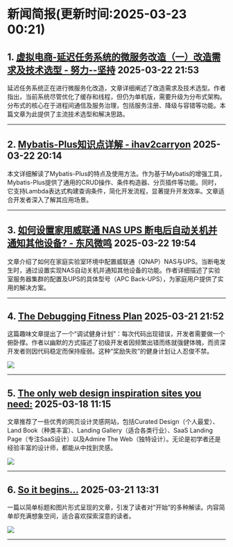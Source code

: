 # 新闻简报(更新时间:2025-03-23 00:21)

## 1. [虚拟电商-延迟任务系统的微服务改造（一）改造需求及技术选型 - 努力--坚持](https://www.cnblogs.com/kongsq/p/18787191)   2025-03-22 21:53

延迟任务系统正在进行微服务化改造，文章详细阐述了改造需求及技术选型。作者指出，当前系统尽管优化了缓存和线程，但仍为单机版，需要升级为分布式架构。分布式的核心在于进程间通信及服务治理，包括服务注册、降级与容错等功能。本篇文章为此提供了主流技术选型和解决思路。

---

## 2. [Mybatis-Plus知识点详解 - ihav2carryon](https://www.cnblogs.com/ihave2carryon/p/18787027)   2025-03-22 20:14

本文详细解读了Mybatis-Plus的特点及使用方法。作为基于Mybatis的增强工具，Mybatis-Plus提供了通用的CRUD操作、条件构造器、分页插件等功能。同时，它支持Lambda表达式构建查询条件，简化开发流程，显著提升开发效率。文章适合开发者深入了解其应用场景。

---

## 3. [如何设置家用威联通 NAS UPS 断电后自动关机并通知其他设备? - 东风微鸣](https://www.cnblogs.com/east4ming/p/18787004)   2025-03-22 19:54

文章介绍了如何在家庭实验室环境中配置威联通（QNAP）NAS与UPS。当断电发生时，通过设置实现NAS自动关机并通知其他设备的功能。作者详细描述了实验室服务器集群的配置及UPS的具体型号（APC Back-UPS），为家庭用户提供了实用的解决方案。

---

## 4. [The Debugging Fitness Plan](https://app.daily.dev/posts/the-debugging-fitness-plan-zq4l4dqlu)   2025-03-21 21:52

这篇趣味文章提出了一个“调试健身计划”：每次代码出现错误，开发者需要做一个俯卧撑。作者以幽默的方式描述了初级开发者因频繁出错而练就强健体魄，而资深开发者则因代码稳定而保持瘦弱。这种“奖励失败”的健身计划让人忍俊不禁。

![](https://media.daily.dev/image/upload/s--Y_yee4RA--/f_auto/v1742562096/posts/1ew5TLv9c)

---

## 5. [The only web design inspiration sites you need:](https://app.daily.dev/posts/the-only-web-design-inspiration-sites-you-need--gzxqxysx0)   2025-03-18 11:15

文章推荐了一些优秀的网页设计灵感网站，包括Curated Design（个人最爱）、Land Book（种类丰富）、Landing Gallery（适合各类行业）、SaaS Landing Page（专注SaaS设计）以及Admire The Web（独特设计）。无论是初学者还是经验丰富的设计师，都能从中找到灵感。

![](https://media.daily.dev/image/upload/s--1VxLjowI--/f_auto/v1742229897/posts/BKfLE8don)

---

## 6. [So it begins…](https://app.daily.dev/posts/so-it-begins--zorff5hdz)   2025-03-21 13:31

一篇以简单标题和图片形式呈现的文章，引发了读者对“开始”的多种解读。内容简单却充满想象空间，适合喜欢探索深意的读者。

![](https://media.daily.dev/image/upload/s--sKxONIes--/f_auto/v1742535074/ugc/content_1c2ace9e-24fe-470b-b53d-2b9f316a74b5)

---